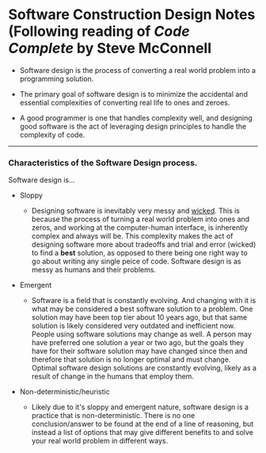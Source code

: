 # Software Construction Design Notes (Following reading of _Code Complete_ by Steve McConnell
* Software design is the process of converting a real world
  problem into a programming solution.

* The primary goal of software design is to minimize the accidental
  and essential complexities of converting real life to
  ones and zeroes.

* A good programmer is one that handles complexity well, and designing good software is the act
  of leveraging design principles to handle the complexity of code.
---
### Characteristics of the Software Design process.
Software design is...
* Sloppy
    * Designing software is inevitably very messy and [wicked](https://en.wikipedia.org/wiki/Wicked_problem).
      This is because the process of turning a real world problem into ones and zeros, and working at the computer-human
      interface, is inherently complex and always will be. This complexity makes the act of designing software
      more about tradeoffs and trial and error (wicked) to find a __best__ solution, as opposed to there being one right
      way to go about writing any single peice of code. Software design is as messy as humans and their problems.
      
* Emergent
    * Software is a field that is constantly evolving. And changing with it is what may be considered a best software
      solution to a problem. One solution may have been top tier about 10 years ago, but that same solution is likely
      considered very outdated and inefficient now. People using software solutions may change as well. A person may
      have preferred one solution a year or two ago, but the goals they have for their software solution may have changed
      since then and therefore that solution is no longer optimal and must change. Optimal software design solutions are
      constantly evolving, likely as a result of change in the humans that employ them.
* Non-deterministic/heuristic
    * Likely due to it's sloppy and emergent nature, software design is a practice that is non-deterministic. There is no
      one conclusion/answer to be found at the end of a line of reasoning, but instead a list of options that may give
      different benefits to and solve your real world problem in different ways.

